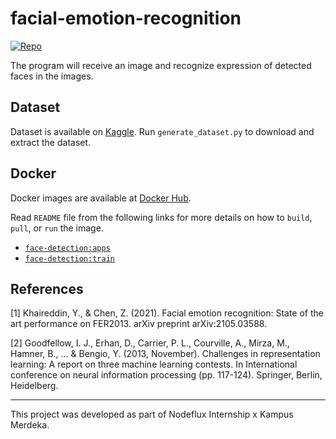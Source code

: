 # facial-emotion-recognition

[![Repo](https://badgen.net/badge/icon/GitHub?icon=github&label)](https://github.com/Xu-Justin/facial-emotion-recognition)

The program will receive an image and recognize expression of detected faces in the images.

## Dataset

Dataset is available on [Kaggle](https://www.kaggle.com/c/challenges-in-representation-learning-facial-expression-recognition-challenge/data). Run `generate_dataset.py` to download and extract the dataset.

## Docker

Docker images are available at [Docker Hub](https://hub.docker.com/repository/docker/jstnxu/facial-emotion-recognition/tags).

Read `README` file from the following links for more details on how to `build`, `pull`, or `run` the image.

 * [`face-detection:apps`](Apps/README.md)
 * [`face-detection:train`](train/README.md)

## References

[1] Khaireddin, Y., & Chen, Z. (2021). Facial emotion recognition: State of the art performance on FER2013. arXiv preprint arXiv:2105.03588.

[2] Goodfellow, I. J., Erhan, D., Carrier, P. L., Courville, A., Mirza, M., Hamner, B., ... & Bengio, Y. (2013, November). Challenges in representation learning: A report on three machine learning contests. In International conference on neural information processing (pp. 117-124). Springer, Berlin, Heidelberg.

---

This project was developed as part of Nodeflux Internship x Kampus Merdeka.
